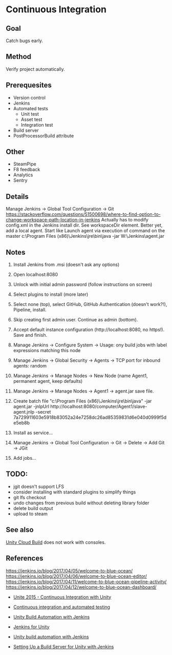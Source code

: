 # Continuous Integration

## Goal
Catch bugs early.

## Method
Verify project automatically.

## Prerequesites
- Version control
- Jenkins
- Automated tests
  - Unit test
  - Asset test
  - Integration test
- Build server
- PostProcessorBuild attribute

## Other
- SteamPipe
- F8 feedback
- Analytics
- Sentry

## Details
Manage Jenkins -> Global Tool Configuration -> Git
https://stackoverflow.com/questions/51500698/where-to-find-option-to-change-workspace-path-location-in-jenkins
Actually has to modify config.xml in the Jenkins install dir. See workspaceDir element.
Better yet, add a local agent. Start like Launch agent via execution of command on the master c:\Program Files (x86)\Jenkins\jre\bin\java -jar W:\Jenkins\agent.jar

## Notes
1. Install Jenkins from .msi (doesn't ask any options)
2. Open localhost:8080
3. Unlock with initial admin password (follow instructions on screen)
4. Select plugins to install (more later)
5. Select none (top), select GitHub, GitHub Authentication (doesn't work?!), Pipeline, install.
6. Skip creating first admin user. Continue as admin (bottom).
7. Accept default instance configuration (http://localhost:8080, no https!). Save and finish.
8. Manage Jenkins -> Configure System -> Usage: ony build jobs with label expressions matching this node

9. Manage Jenkins -> Global Security -> Agents -> TCP port for inbound agents: random
10. Manage Jenkins -> Manage Nodes -> New Node (name Agent1, permanent agent, keep defaults)
11. Manage Jenkins -> Manage Nodes -> Agent1 -> agent.jar save file.
12. Create batch file "c:\Program Files (x86)\Jenkins\jre\bin\java" -jar agent.jar -jnlpUrl http://localhost:8080/computer/Agent1/slave-agent.jnlp -secret 7a729911603e5918b83052a24e7258dc26ad85359831d6e040d0999f5de5eb8b 
13. Install as service...

14. Manage Jenkins -> Global Tool Configuration -> Git -> Delete -> Add Git -> JGit
15. Add jobs...

## TODO:
- jgit doesn't support LFS
- consider installing with standard plugins to simplify things
- git lfs checkout
- undo changes from previous build without deleting library folder
- delete build output
- upload to steam

## See also
[Unity Cloud Build](https://unity3d.com/unity/features/cloud-build) does not work with consoles.

## References

https://jenkins.io/blog/2017/04/05/welcome-to-blue-ocean/
https://jenkins.io/blog/2017/04/06/welcome-to-blue-ocean-editor/
https://jenkins.io/blog/2017/04/11/welcome-to-blue-ocean-pipeline-activity/
https://jenkins.io/blog/2017/04/12/welcome-to-blue-ocean-dashboard/

- [Unite 2015 - Continuous Integration with Unity](https://www.youtube.com/watch?v=kSXomLkMR68)
- [Continuous integration and automated testing](http://itmattersgames.com/2019/02/18/continuous-integration-and-automated-testing/)
- [Unity Build Automation with Jenkins](https://smashriot.com/unity-build-automation-with-jenkins/)
- [Jenkins for Unity](https://github.com/CarlHalstead/Jenkins-for-Unity)
- [Unity build automation with Jenkins](https://benhoffman.tech/general/2018/07/12/unity-build-automation-with-jenkins.html)


- [Setting Up a Build Server for Unity with Jenkins](https://www.youtube.com/watch?v=4J3SmhGxO1Y)
